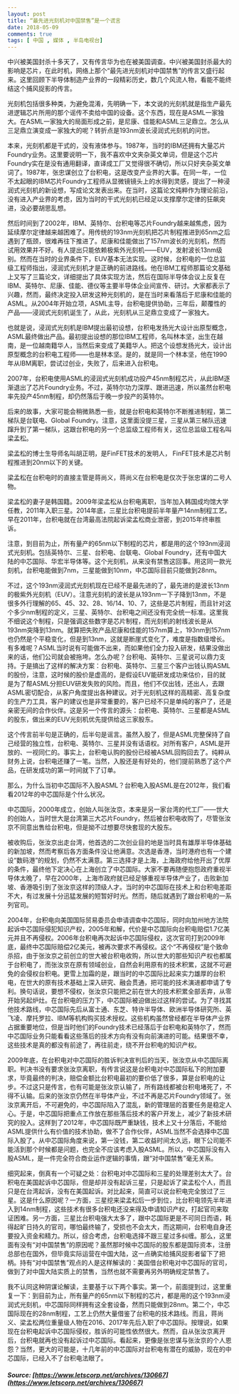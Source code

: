 ```yaml
---
layout: post
title: “最先进光刻机对中国禁售”是一个谎言
date: 2018-05-09 
comments: true
tags: [ 中国 , 媒体 , 半岛电视台]
---
```

中兴被美国封杀十多天了，又有传言华为也在被美国调查。中兴被美国封杀最大的影响是芯片，在此时机，网络上那个“最先进光刻机对中国禁售”的传言又盛行起来。这里回顾下半导体制造产业界的一段精彩历史，数几个风流人物，看能不能终结这个捕风捉影的传言。

光刻机包括很多种类，为避免混淆，先明确一下，本文说的光刻机就是指生产最先进逻辑芯片所用的那个谣传不卖给中国的设备。这个东西，现在是ASML一家独大。在ASML一家独大的局面形成之前，是尼康、佳能和ASML三足鼎立。怎么从三足鼎立演变成一家独大的呢？转折点是193nm波长浸润式光刻机的问世。

本来，光刻机都是干式的，没有液体参与。1987年，当时的IBM还拥有大量芯片Foundry业务。这里要说明一下，我不喜欢中文夹杂英文单词，但是这个芯片Foundry实在是没有通用翻译，直译成工厂又觉得很不确切，所以只好夹杂英文单词了。1987年，张忠谋创立了台积电，这是改变产业界的大事。在同一年，一位不太起眼的IBM芯片Foundry工程师从显微镜镜头上的水得到灵感，提出了一种浸润式光刻机的新设想，写成论文发表出来。在当时，这篇论文纯粹作为理论前沿，没有进入产业界的考虑，因为当时的干式光刻机已经足以支撑摩尔定律的狂飙突进，没必要胡思乱想。

然后时间到了2002年，IBM、英特尔、台积电等芯片Foundry越来越焦虑，因为延续摩尔定律越来越困难了。用传统的193nm光刻机把芯片制程推进到65nm之后遇到了瓶颈，很难再往下推进了。尼康和佳能做出了157nm波长的光刻机，然而试用效果并不好。有人提出只能依赖极紫外光刻机——EUV，发射波长13nm级别。然而在当时的业界条件下，EUV基本无法实现。这时候，台积电的一位总监级工程师指出，浸润式光刻机才是正确的前进路线。他在IBM工程师那篇论文基础上又写了三篇论文，详细提出了具体实现方法，然后在国际半导体会议上反复在IBM、英特尔、尼康、佳能、德仪等主要半导体企业间宣传、研讨。大家都表示了兴趣，然而，最终决定投入研发这种光刻机的，是在当时来看落后于尼康和佳能的ASML。从2004年开始立项，ASML主导，台积电提供协助，三年后，颠覆性的产品——浸润式光刻机诞生了，从此，光刻机从三足鼎立变成了一家独大。

也就是说，浸润式光刻机是IBM提出最初设想，台积电发扬光大设计出原型概念，ASML最终做出产品。最初提出设想的那位IBM工程师，名叫林本坚，出生在越南，是一位越南籍华人，当然后来变成了美籍华人。把这个设想发扬光大，设计出原型概念的台积电工程师——也是林本坚。是的，就是同一个林本坚，他在1990年从IBM离职，尝试过创业，失败了，后来进入台积电。

2007年，台积电使用ASML的浸润式光刻机成功投产45nm制程芯片，从此IBM逐渐退出了芯片Foundry业务。不过，英特尔功力深厚、跟进迅速，所以虽然台积电率先投产45nm制程，却仍然落后于晚一步投产的英特尔。

后来的故事，大家可能会稍微熟悉一些，就是台积电和英特尔不断推进制程，第二梯队是台联电、Global Foundry。注意，这里面没提三星，三星从第三梯队迅速蹿升到了第一梯队，这跟台积电的另一个总监级工程师有关，这位总监级工程名叫梁孟松。

梁孟松的博士生导师名叫胡正明，是FinFET技术的发明人， FinFET技术是芯片制程推进到20nm以下的关键。

梁孟松在台积电时的直接主管是蒋尚义，蒋尚义在台积电是仅次于张忠谋的二号人物。

梁孟松的妻子是韩国籍。2009年梁孟松从台积电离职，当年加入韩国成均馆大学任教，2011年入职三星。2014年底，三星比台积电提前半年量产14nm制程工艺。早在2011年，台积电就在台湾最高法院起诉梁孟松商业泄密，到2015年终审胜诉。

注意，到目前为止，所有量产的65nm以下制程的芯片，都是用的这个193nm浸润式光刻机。包括英特尔、三星、台积电、台联电、Global Foundry，还有中国大陆的中芯国际、华宏半导体等。这个光刻机，从来没有禁售这回事。用这同一款光刻机，台积电能做到7nm，三星能做到10nm，中芯国际目前只能做到28nm。

不过，这个193nm浸润式光刻机现在已经不是最先进的了，最先进的是波长13nm的极紫外光刻机（EUV）。注意光刻机的波长是从193nm一下子降到13nm，不是很多外行理解的65、45、32、28、16/14、10、7，这些是芯片制程，而且针对这个多少nm制程的定义，三星、英特尔、台积电之间还没有完全统一标准。这里我不细说这个制程，只是强调这些数字是芯片制程，而光刻机的射线波长是从193nm突降到13nm。就算把失败产品尼康和佳能的157nm算上，193nm到157nm也仍然是个平稳变化，但是到13nm，这就是断崖式变化了，难度是指数级增长。有多难呢？ASML当时说有可能做不出来，而如果他们全力投入研发，结果没做出来的话，他们公司就会被拖垮。怎么办呢？台积电、英特尔、三星说可以鼎力支持。于是搞出了这样的解决方案：台积电、英特尔、三星三个客户出钱认购ASML的股份，注意，这时候的股价是虚高的，是假设EUV能研发成功来估价，目的就是为了帮ASML分担EUV研发失败的风险。而且，他们不仅出钱，还出人，去跟ASML密切配合，从客户角度提出各种建议。对于光刻机这样的高精密、高复杂度的生产力工具，客户的建议也是非常重要的，客户已经不只是单纯的客户了，还是亲密无间的合作伙伴。这是另一个传言的源头：台积电、英特尔、三星都是ASML的股东，做出来的EUV光刻机优先提供给这三家股东。

这个传言前半句是正确的，后半句是谣言。虽然入股了，但是ASML完整保持了自己经营的独立性，台积电、英特尔、三星并没有话语权。对所有客户，ASML是开放的、一视同仁的。事实上，台积电认购的股份已经被ASML回购回去了。纯粹从财务上说，台积电还赚了一笔。当然，入股还是有好处的，他们提前熟悉了这个产品，在研发成功的第一时间就下了订单。

那么，为什么当初中芯国际不入股ASML？台积电入股ASML是在2012年，我们看看2012年的中芯国际是个什么状况。

中芯国际，2000年成立，创始人叫张汝京，本来是另一家台湾的代工厂——世大的创始人，当时世大是台湾第三大芯片Foundry，然后被台积电收购了，尽管张汝京不同意出售给台积电，但是拗不过想要尽快套现的大股东。

被收购后，张汝京出走台湾，他首选的二次创业目的地是当时具有雄厚半导体基础的新加坡，然而考察后各方面条件没让他满意。次选是香港，当时港府也有一个建设“数码港”的规划，仍然不太满意。第三选择才是上海，上海政府给他开出了优厚的条件，最终他下定决心在上海创立了中芯国际。大家不要再随便抱怨政府重视半导体太晚了，早在2000年，上海市政府就已经足够重视半导体产业了，击败新加坡、香港吸引到了张汝京这样的顶级人才。当时的中芯国际在技术上和台积电差距不大，有过发展十分迅猛发展的短暂好时光。然而，随后就遇到了跟台积电的一系列官司。

2004年，台积电向美国国际贸易委员会申请调查中芯国际，同时向加州地方法院起诉中芯国际侵犯知识产权，2005年和解，代价是中芯国际向台积电赔偿1.7亿美元并且不再侵权。2006年台积电再次起诉中芯国际侵权，这次官司打到2009年底，最终中芯国际赔偿2亿美元，被再次要求不再侵权。这个“不再侵权”是个致命杀招，由于张汝京之前创立的世大被台积电收购，所以世大的那些知识产权也都属于台积电了，而张汝京在原有领域创业，自然会利用原有的技术积累，这就不可避免的会侵权台积电。更雪上加霜的是，跟当时的中芯国际比起来实力雄厚的台积电，在世大的原有技术基础上深入研究、融会贯通，把可能的技术演进都申请了专利。换句话说，要想不侵权，张汝京只能把之前在世大的技术积累全部丢弃，从零开始另起炉灶。在台积电的压力下，中芯国际被迫做出过这样的尝试。为了寻找其他技术路线，中芯国际先后从富士通、东芝、特许半导体、欧洲半导体研究所、英飞凌、摩托罗拉、IBM等机构购买技术授权。这些机构虽然曾经都在半导体产业界占据重要地位，但是当时他们的Foundry技术已经落后于台积电和英特尔了，然而中芯国际业务只能看看这些落后的技术方向有没有向前演进的可能。结果很不幸，这些技术是真的都没有前途了，再往前走，绕不开台积电的知识产权。

2009年底，在台积电对中芯国际的胜诉判决宣判后的当天，张汝京从中芯国际离职。判决书没有要求张汝京离职，有传言说这是台积电对中芯国际私下的附加要求，毕竟最终的判决，赔偿金额比台积电最初的要价低了很多，算是台积电的让步。不过这只是传言，也有可能是张汝京认输了，所有路线都被台积电堵死了，不得不认输。后来的张汝京仍然在半导体产业，不过不再是芯片Foundry领域了。张汝京离开后，不可避免的，中芯国际陷入了混乱，新的管理层的首要任务是稳定人心。于是，中芯国际把重点工作放在那些落后技术的客户开发上，减少了新技术研究的投入。这样到了2012年，中芯国际既严重缺钱，技术上又十分落后，不能给ASML提供什么有价值的技术协助，做不了合作伙伴，ASML当然不会选择中芯国际入股了。从中芯国际角度来说，第一没钱，第二收益时间太久远，眼下公司能不能活到那个时候都是问题，也完全不应该考虑入股ASML。所以，中芯国际没有入股ASML，是一件完全符合商业运作逻辑的事情，跟“对中国禁售”毫无关系。

细究起来，倒真有一个可疑之处：台积电对中芯国际和三星的处理差别太大了。台积电在美国起诉中芯国际，但是却并没有起诉三星，只是起诉了梁孟松个人，而且只是在台湾起诉，没有在美国起诉。对比起来，简直可以说台积电完全放过了三星。这是什么原因呢？一方面，三星挖来梁孟松后一步到位，比台积电领先半年进入到14nm制程，这些技术有很多台积电还没来得及申请知识产权，打起官司来取证困难。另一方面，三星比台积电强大太多了，跟中芯国际更是不可同日而语，耗得起旷日持久的官司，哪怕最终输了，受损也不会太大，而这期间，台积电自身还要投入资金和精力。所以，综合考虑，台积电选择不跟三星过多纠缠。那么，这里面有没有“对中国禁售”的原因呢？虽然那时候中芯国际的股东都是国际资本，注册总部也在国外，但毕竟实际运营在中国大陆，这一点确实给捕风捉影者留下了把柄。持有“对中国禁售”观点的人是这样解读的：美国借台积电对中芯国际的官司，做到了对中国大陆实质上的禁售，当然也就不需要再另外明确规定禁售了。

我不认同这种阴谋论解读，主要基于以下两个事实。第一个，前面提到过，这里重复一下：到目前为止，所有量产的65nm以下制程的芯片，都是用的这个193nm浸润式光刻机，中芯国际同样拥有这全套设备，然而只能做到28nm。第二个，中芯国际现在的28nm制程，工艺上仍然大量借鉴了台积电的技术路线。而且，蒋尚义、梁孟松两位重量级人物在2016、2017年先后入职了中芯国际。按理说，如果现在台积电起诉中芯国际侵权，胜诉的可能性依然很大。然而，自从张汝京离开后，台积电就再也没有起诉过中芯国际。看起来，更像是张忠谋与张汝京的个人恩怨？当然，更大的可能是，十几年前的中芯国际对台积电有潜在的威胁，现在的中芯国际，已经入不了台积电法眼了。

##### Source: [https://www.letscorp.net/archives/130667](https://www.letscorp.net/archives/130667)